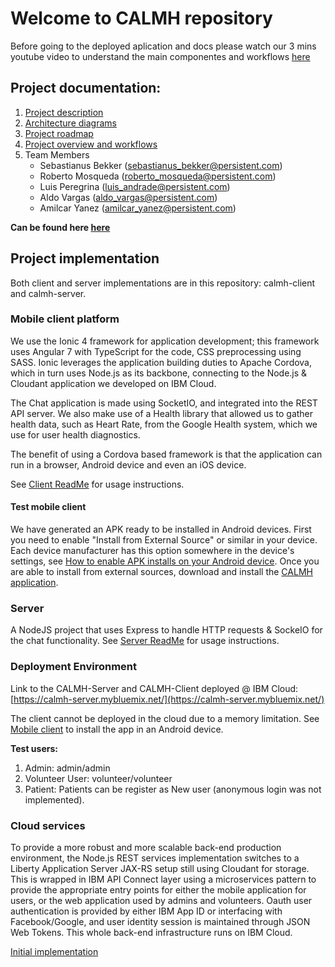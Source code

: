
# Welcome to CALMH repository

Before going to the deployed aplication and docs please watch our 3 mins youtube video to understand the main componentes and workflows [here](https://youtu.be/cw09159cyII)

## Project documentation:
1. [Project description](./projectFiles/CALMH_ProjectDescription.pdf)
2. [Architecture diagrams](./projectFiles/CALMH_ArchitectureDiagram.pdf)
3. [Project roadmap](./projectFiles/CALMH_roadmap.pdf)
4. [Project overview and workflows](./projectFiles/CALMH_overview.pdf)
6. Team Members
    - Sebastianus Bekker (sebastianus_bekker@persistent.com)
    - Roberto Mosqueda (roberto_mosqueda@persistent.com)
    - Luis Peregrina (luis_andrade@persistent.com)
    - Aldo Vargas (aldo_vargas@persistent.com)
    - Amilcar Yanez (amilcar_yanez@persistent.com)

**Can be found here [here](https://github.com/CALMH-Team/CALMH/tree/master/projectFiles)**

## Project implementation
Both client and server implementations are in this repository: calmh-client and calmh-server.

### Mobile client platform
We use the Ionic 4 framework for application development; this framework uses Angular 7 with TypeScript for the code, CSS preprocessing using SASS. Ionic leverages the application building duties to Apache Cordova, which in turn uses Node.js as its backbone, connecting to the Node.js & Cloudant application we developed on IBM Cloud.

The Chat application is made using SocketIO, and integrated into the REST API server. We also make use of a Health library that allowed us to gather health data, such as Heart Rate, from the Google Health system, which we use for user health diagnostics.

The benefit of using a Cordova based framework is that the application can run in a browser, Android device and even an iOS device.

See [Client ReadMe](./calmh-client/README.md) for usage instructions.

#### Test mobile client
We have generated an APK ready to be installed in Android devices. First you need to enable "Install from External Source" or similar in your device. Each device manufacturer has this option somewhere in the device's settings, see [How to enable APK installs on your Android device](https://www.expressvpn.com/support/vpn-setup/enable-apk-installs-android/). Once you are able to install from external sources, download and install the [CALMH application](./projectFiles/CALMH-debug.apk).

### Server
A NodeJS project that uses Express to handle HTTP requests & SockeIO for the chat functionality.
See [Server ReadMe](./calmh-server/README.md) for usage instructions.

### Deployment Environment
Link to the CALMH-Server and CALMH-Client deployed @ IBM Cloud: [https://calmh-server.mybluemix.net/](https://calmh-server.mybluemix.net/)

The client cannot be deployed in the cloud due to a memory limitation. See [Mobile client](#test-mobile-client) to install the app in an Android device.

**Test users:**
1. Admin:
admin/admin
2. Volunteer User:
volunteer/volunteer
3. Patient:
Patients can be register as New user (anonymous login was not implemented).

### Cloud services
To provide a more robust and more scalable back-end production environment, the Node.js REST services implementation switches to a Liberty Application Server JAX-RS  setup still using Cloudant for storage. This is wrapped in IBM API Connect layer using a microservices pattern to provide the appropriate entry points for either the mobile application for users, or the web application used by admins and volunteers. Oauth user authentication is provided by either IBM App ID or interfacing with Facebook/Google, and user identity session is maintained through JSON Web Tokens. This whole back-end infrastructure runs on IBM Cloud.

[Initial implementation](./calmh-server-liberty)


